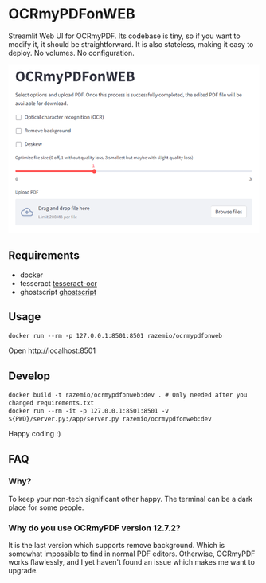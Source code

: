 # OCRmyPDFonWEB

Streamlit Web UI for OCRmyPDF. Its codebase is tiny, so if you want to modify it, it should be straightforward. It is also stateless, making it easy to deploy. No volumes. No configuration.

![screenshot](screenshot.png "Screenshot")

## Requirements

* docker
* tesseract [tesseract-ocr](https://tesseract-ocr.github.io/tessdoc/Installation.html)
* ghostscript [ghostscript](https://www.ghostscript.com/)

## Usage

```
docker run --rm -p 127.0.0.1:8501:8501 razemio/ocrmypdfonweb
```

Open http://localhost:8501

## Develop

```
docker build -t razemio/ocrmypdfonweb:dev . # Only needed after you changed requirements.txt
docker run --rm -it -p 127.0.0.1:8501:8501 -v ${PWD}/server.py:/app/server.py razemio/ocrmypdfonweb:dev
```

Happy coding :)

## FAQ

### Why?

To keep your non-tech significant other happy. The terminal can be a dark place for some people.

### Why do you use OCRmyPDF version 12.7.2?
It is the last version which supports remove background. Which is somewhat impossible to find in normal PDF editors. Otherwise, OCRmyPDF works flawlessly, and I yet haven't found an issue which makes me want to upgrade.

